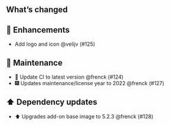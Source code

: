 ## What’s changed

## 🚀 Enhancements

- Add logo and icon @velijv (#125)

## 🧰 Maintenance

- 🚀 Update CI to latest version @frenck (#124)
- 🎆 Updates maintenance/license year to 2022 @frenck (#127)

## ⬆️ Dependency updates

- ⬆️ Upgrades add-on base image to 5.2.3 @frenck (#128)
